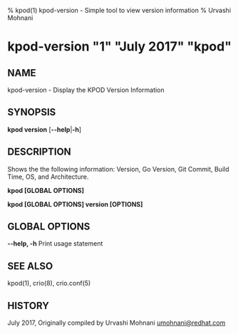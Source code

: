 % kpod(1) kpod-version - Simple tool to view version information
% Urvashi Mohnani
# kpod-version "1" "July 2017" "kpod"
## NAME
kpod-version - Display the KPOD Version Information

## SYNOPSIS
**kpod version**
[**--help**|**-h**]

## DESCRIPTION
Shows the the following information: Version, Go Version, Git Commit, Build Time,
OS, and Architecture.

**kpod [GLOBAL OPTIONS]**

**kpod [GLOBAL OPTIONS] version [OPTIONS]**

## GLOBAL OPTIONS

**--help, -h**
  Print usage statement

## SEE ALSO
kpod(1), crio(8), crio.conf(5)

## HISTORY
July 2017, Originally compiled by Urvashi Mohnani <umohnani@redhat.com>
